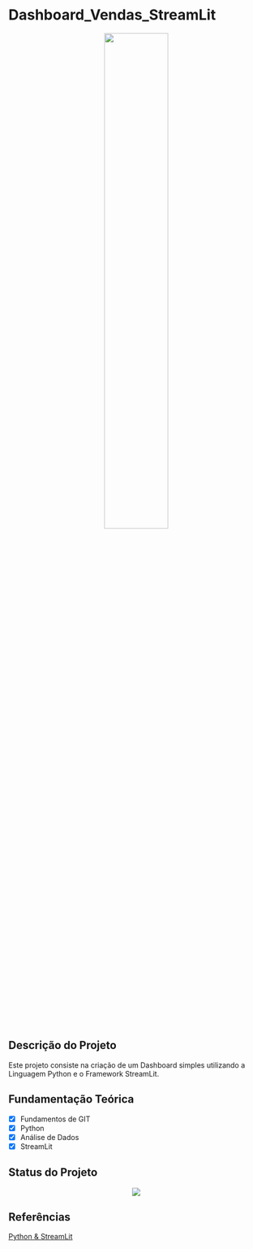 ﻿# Dashboard_Vendas_StreamLit

<p align="center">
  <img src = './img01.jpeg' width = '50%'>
</p>

## Descrição do Projeto

Este projeto consiste na criação de um Dashboard simples utilizando a Linguagem Python e o Framework StreamLit.

## Fundamentação Teórica

- [x] Fundamentos de GIT
- [x] Python
- [x] Análise de Dados 
- [x] StreamLit

## Status do Projeto

<p align="center">
<img src="http://img.shields.io/static/v1?label=STATUS&message=DESENVOLVIMENTO&color=GREEN&style=for-the-badge"/>
</p>

## Referências

[Python & StreamLit](https://www.udemy.com/course/dashboard-com-streamlit/)



